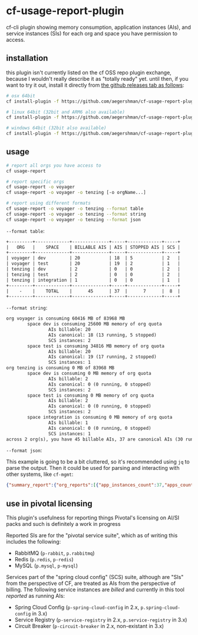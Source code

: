 # cf-usage-report-plugin

cf-cli plugin showing memory consumption, application instances (AIs), and service instances (SIs) for each org and space you have permission to access.

## installation

this plugin isn't currently listed on the cf OSS repo plugin exchange, because I wouldn't really describe it as "totally ready" yet. until then, if you want to try it out, install it directly from [the github releases tab as follows](https://github.com/aegershman/cf-usage-report-plugin/releases):

```sh
# osx 64bit
cf install-plugin -f https://github.com/aegershman/cf-usage-report-plugin/releases/download/2.10.2/cf-usage-report-plugin-darwin

# linux 64bit (32bit and ARM6 also available)
cf install-plugin -f https://github.com/aegershman/cf-usage-report-plugin/releases/download/2.10.2/cf-usage-report-plugin-linux-amd64

# windows 64bit (32bit also available)
cf install-plugin -f https://github.com/aegershman/cf-usage-report-plugin/releases/download/2.10.2/cf-usage-report-plugin-windows-amd64.exe
```

## usage

```sh
# report all orgs you have access to
cf usage-report

# report specific orgs
cf usage-report -o voyager
cf usage-report -o voyager -o tenzing [-o orgName...]

# report using different formats
cf usage-report -o voyager -o tenzing --format table
cf usage-report -o voyager -o tenzing --format string
cf usage-report -o voyager -o tenzing --format json
```

`--format table`:

```txt
+---------+-------------+--------------+-----+-------------+-----+
|   ORG   |    SPACE    | BILLABLE AIS | AIS | STOPPED AIS | SCS |
+---------+-------------+--------------+-----+-------------+-----+
| voyager | dev         | 20           | 18  | 5           | 2   |
| voyager | test        | 20           | 19  | 2           | 1   |
| tenzing | dev         | 2            | 0   | 0           | 2   |
| tenzing | test        | 2            | 0   | 0           | 2   |
| tenzing | integration | 1            | 0   | 0           | 1   |
+---------+-------------+--------------+-----+-------------+-----+
|    -    |    TOTAL    |      45      | 37  |      7      |  8  |
+---------+-------------+--------------+-----+-------------+-----+
```

`--format string`:

```txt
org voyager is consuming 60416 MB of 83968 MB
        space dev is consuming 25600 MB memory of org quota
                AIs billable: 20
                AIs canonical: 18 (13 running, 5 stopped)
                SCS instances: 2
        space test is consuming 34816 MB memory of org quota
                AIs billable: 20
                AIs canonical: 19 (17 running, 2 stopped)
                SCS instances: 1
org tenzing is consuming 0 MB of 83968 MB
        space dev is consuming 0 MB memory of org quota
                AIs billable: 2
                AIs canonical: 0 (0 running, 0 stopped)
                SCS instances: 2
        space test is consuming 0 MB memory of org quota
                AIs billable: 2
                AIs canonical: 0 (0 running, 0 stopped)
                SCS instances: 2
        space integration is consuming 0 MB memory of org quota
                AIs billable: 1
                AIs canonical: 0 (0 running, 0 stopped)
                SCS instances: 1
across 2 org(s), you have 45 billable AIs, 37 are canonical AIs (30 running, 7 stopped), 8 are SCS instances
```

`--format json`:

This example is going to be a bit cluttered, so it's recommended using `jq` to parse the output. Then it could be used for parsing and interacting with other systems, like `cf-mgmt`:

```json
{"summary_report":{"org_reports":[{"app_instances_count":37,"apps_count":28,"billable_app_instances_count":40,"billable_services_count":13,"memory_quota":83968,"memory_usage":60416,"name":"voyager","running_app_instances_count":30,"running_apps_count":21,"services_count":16,"services_suite_for_pivotal_platform_count":7,"spring_cloud_services_count":3,"stopped_app_instances_count":7,"stopped_apps_count":7,"space_reports":[{"app_instances_count":18,"apps_count":16,"billable_app_instances_count":20,"billable_services_count":7,"memory_quota":-1,"memory_usage":25600,"name":"dev","running_app_instances_count":13,"running_apps_count":11,"services_count":9,"services_suite_for_pivotal_platform_count":4,"spring_cloud_services_count":2,"stopped_app_instances_count":5,"stopped_apps_count":5},{"app_instances_count":19,"apps_count":12,"billable_app_instances_count":20,"billable_services_count":6,"memory_quota":-1,"memory_usage":34816,"name":"test","running_app_instances_count":17,"running_apps_count":10,"services_count":7,"services_suite_for_pivotal_platform_count":3,"spring_cloud_services_count":1,"stopped_app_instances_count":2,"stopped_apps_count":2}]},{"app_instances_count":0,"apps_count":21,"billable_app_instances_count":5,"billable_services_count":18,"memory_quota":83968,"memory_usage":0,"name":"tenzing","running_app_instances_count":0,"running_apps_count":0,"services_count":23,"services_suite_for_pivotal_platform_count":9,"spring_cloud_services_count":5,"stopped_app_instances_count":0,"stopped_apps_count":21,"space_reports":[{"app_instances_count":0,"apps_count":8,"billable_app_instances_count":2,"billable_services_count":6,"memory_quota":-1,"memory_usage":0,"name":"dev","running_app_instances_count":0,"running_apps_count":0,"services_count":8,"services_suite_for_pivotal_platform_count":3,"spring_cloud_services_count":2,"stopped_app_instances_count":0,"stopped_apps_count":8},{"app_instances_count":0,"apps_count":9,"billable_app_instances_count":2,"billable_services_count":6,"memory_quota":-1,"memory_usage":0,"name":"test","running_app_instances_count":0,"running_apps_count":0,"services_count":8,"services_suite_for_pivotal_platform_count":3,"spring_cloud_services_count":2,"stopped_app_instances_count":0,"stopped_apps_count":9},{"app_instances_count":0,"apps_count":4,"billable_app_instances_count":1,"billable_services_count":6,"memory_quota":-1,"memory_usage":0,"name":"integration","running_app_instances_count":0,"running_apps_count":0,"services_count":7,"services_suite_for_pivotal_platform_count":3,"spring_cloud_services_count":1,"stopped_app_instances_count":0,"stopped_apps_count":4}]}],"app_instances_count":37,"apps_count":49,"billable_app_instances_count":45,"billable_services_count":31,"memory_quota":167936,"memory_usage":60416,"name":"voyagertenzing","running_app_instances_count":30,"running_apps_count":21,"services_count":39,"services_suite_for_pivotal_platform_count":16,"spring_cloud_services_count":8,"stopped_app_instances_count":7,"stopped_apps_count":28},"format":"json"}
```

## use in pivotal licensing

This plugin's usefulness for reporting things Pivotal's licensing on AI/SI packs and such is definitely a work in progress

Reported SIs are for the "pivotal service suite", which as of writing this includes the following:

- RabbitMQ (`p-rabbit`, `p.rabbitmq`)
- Redis (`p.redis`, `p-redis`)
- MySQL (`p.mysql`, `p-mysql`)

Services part of the "spring cloud config" (SCS) suite, although are "SIs" from the perspective of CF, are treated as AIs from the perspective of billing. The following service instances are _billed_ and currently in this tool _reported_ as running AIs:

- Spring Cloud Config (`p-spring-cloud-config` in 2.x, `p.spring-cloud-config` in 3.x)
- Service Registry (`p-service-registry` in 2.x, `p.service-registry` in 3.x)
- Circuit Breaker (`p-circuit-breaker` in 2.x, non-existant in 3.x)
